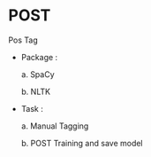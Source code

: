 # POST

Pos Tag

  - Package :
    
    a. SpaCy
    
    b. NLTK
    
   - Task :
    
     a. Manual Tagging
     
     b. POST Training and save model
